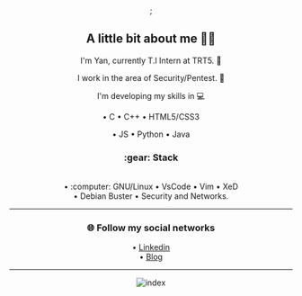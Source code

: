 <div align="center">;
  <h2>A little bit about me 👨‍💻</h2>

   I'm Yan, currently T.I Intern at TRT5. :briefcase: <br>

   I work in the area of Security/Pentest. 🔰<br> 

   I'm developing my skills in :computer:<br>

  • C • C++ • HTML5/CSS3 

  • JS  • Python • Java  

  <h3>:gear: Stack </h3><br>
  • :computer: GNU/Linux  • VsCode  • Vim   • XeD  <br> • Debian Buster  • Security and Networks.

---

  <h3>🌐 Follow my social networks</h3>

  • [Linkedin](https://www.linkedin.com/in/yan-brasiliano/)<br> 
  • [ Blog](https://hellolibre.blogspot.com/)


---
![index](https://user-images.githubusercontent.com/72168914/99657239-ac2d8200-2a3c-11eb-9187-e53870086ce6.jpeg)
